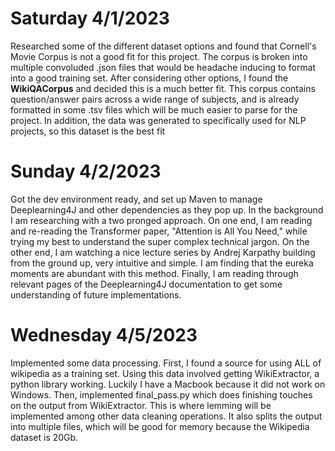 # Saturday 4/1/2023

Researched some of the different dataset options and found that Cornell's Movie Corpus is not a good fit for this project. The corpus is broken into multiple convoluded .json files that would be headache inducing to format into a good training set. After considering other options, I found the **WikiQACorpus** and decided this is a much better fit. This corpus contains question/answer pairs across a wide range of subjects, and is already formatted in some .tsv files which will be much easier to parse for the project. In addition, the data was generated to specifically used for NLP projects, so this dataset is the best fit

# Sunday 4/2/2023

Got the dev environment ready, and set up Maven to manage Deeplearning4J and other dependencies as they pop up. In the background I am researching with a two pronged approach. On one end, I am reading and re-reading the Transformer paper, "Attention is All You Need," while trying my best to understand the super complex technical jargon. On the other end, I am watching a nice lecture series by Andrej Karpathy building from the ground up, very intuitive and simple. I am finding that the eureka moments are abundant with this method. Finally, I am reading through relevant pages of the Deeplearning4J documentation to get some understanding of future implementations.

# Wednesday 4/5/2023

Implemented some data processing. First, I found a source for using ALL of wikipedia as a training set. Using this data involved getting WikiExtractor, a python library working. Luckily I have a Macbook because it did not work on Windows. Then, implemented final_pass.py which does finishing touches on the output from WikiExtractor. This is where lemming will be implemented among other data cleaning operations. It also splits the output into multiple files, which will be good for memory because the Wikipedia dataset is 20Gb.

